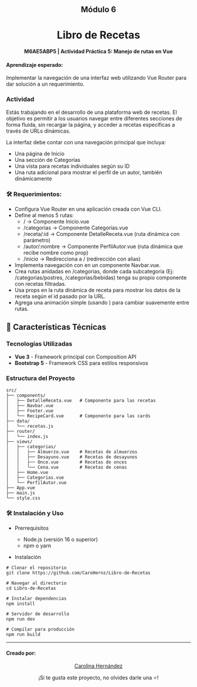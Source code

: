 <h2 align=center > Módulo 6</h2>
<h1 align=center > Libro de Recetas </h1>

<h4 align=center>M6AE5ABP5 | Actividad Práctica 5: Manejo de rutas en Vue </h4>

#### Aprendizaje esperado:
Implementar la navegación de una interfaz web utilizando Vue Router para dar solución a un requerimiento.

### Actividad
Estás trabajando en el desarrollo de una plataforma web de recetas. El objetivo es permitir a los usuarios navegar entre diferentes secciones de forma fluida, sin recargar la página, y acceder a recetas específicas a través de URLs dinámicas.

La interfaz debe contar con una navegación principal que incluya:
- Una página de Inicio
- Una sección de Categorías
- Una vista para recetas individuales según su ID
- Una ruta adicional para mostrar el perfil de un autor, también dinámicamente

### 🛠️ Requerimientos:
- Configura Vue Router en una aplicación creada con Vue CLI.
- Define al menos 5 rutas:
    - / → Componente Inicio.vue
    - /categorias → Componente Categorias.vue
    - /receta/:id → Componente DetalleReceta.vue (ruta dinámica con parámetro)
    - /autor/:nombre → Componente PerfilAutor.vue (ruta dinámica que recibe nombre como prop)
    - /inicio → Redirecciona a / (redirección con alias)
- Implementa navegación con <router-link> en un componente Navbar.vue.
- Crea rutas anidadas en /categorias, donde cada subcategoría (Ej: /categorias/postres, /categorias/bebidas) tenga su propio componente con recetas filtradas.
- Usa props en la ruta dinámica de receta para mostrar los datos de la receta según el id pasado por la URL.
- Agrega una animación simple (usando <transition>) para cambiar suavemente entre rutas.

## 🚀 Características Técnicas

### Tecnologías Utilizadas
- **Vue 3** - Framework principal con Composition API
- **Bootstrap 5** - Framework CSS para estilos responsivos

### Estructura del Proyecto

````
src/
├── components/
│   ├── DetalleReceta.vue   # Componente para las recetas
│   ├── Navbar.vue
│   ├── Footer.vue
│   └── RecipeCard.vue      # Componente para las cards
├── data/
│   └── recetas.js
├── router/
│   └── index.js
├── views/
│   ├── categorias/
│   │   ├── Almuerzo.vue    # Recetas de almuerzos
│   │   ├── Desayuno.vue    # Recetas de desayunos
│   │   ├── Once.vue        # Recetas de onces
│   │   └── Cena.vue        # Recetas de cenas
│   ├── Home.vue
│   ├── Categorias.vue
│   └── PerfilAutor.vue
├── App.vue
├── main.js
└── style.css

````

### 🛠️ Instalación y Uso
- Prerrequisitos
  * Node.js (versión 16 o superior)
  * npm o yarn

- Instalación
```
# Clonar el repositorio
git clone https://github.com/CaroHernz/Libro-de-Recetas

# Navegar al directorio
cd Libro-de-Recetas

# Instalar dependencias
npm install

# Servidor de desarrollo
npm run dev

# Compilar para producción
npm run build
```

----

#### Creado por:
<p align="center"> 
  <a href="https://github.com/CaroHernz">Carolina Hernández</a>
</p>
<div align="center"> ¡Si te gusta este proyecto, no olvides darle una ⭐! </div>
